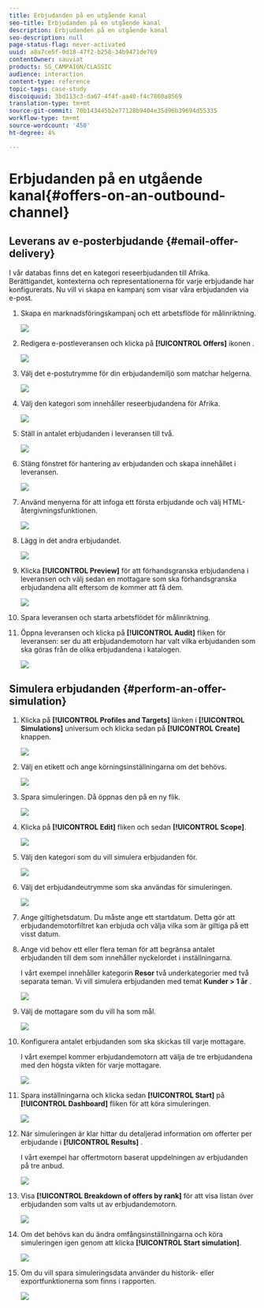 ```yaml
---
title: Erbjudanden på en utgående kanal
seo-title: Erbjudanden på en utgående kanal
description: Erbjudanden på en utgående kanal
seo-description: null
page-status-flag: never-activated
uuid: a8a7ce5f-0d18-47f2-b258-34b9471de769
contentOwner: sauviat
products: SG_CAMPAIGN/CLASSIC
audience: interaction
content-type: reference
topic-tags: case-study
discoiquuid: 3bd113c3-da67-4f4f-aa40-f4c7860a8569
translation-type: tm+mt
source-git-commit: 70b143445b2e77128b9404e35d96b39694d55335
workflow-type: tm+mt
source-wordcount: '450'
ht-degree: 4%

---
```



# Erbjudanden på en utgående kanal{#offers-on-an-outbound-channel}

## Leverans av e-posterbjudande {#email-offer-delivery}

I vår databas finns det en kategori reseerbjudanden till Afrika. Berättigandet, kontexterna och representationerna för varje erbjudande har konfigurerats. Nu vill vi skapa en kampanj som visar våra erbjudanden via e-post.

1. Skapa en marknadsföringskampanj och ett arbetsflöde för målinriktning.

   ![](assets/offer_delivery_example_001.png)

1. Redigera e-postleveransen och klicka på **[!UICONTROL Offers]** ikonen .

   ![](assets/offer_delivery_example_002.png)

1. Välj det e-postutrymme för din erbjudandemiljö som matchar helgerna.

   ![](assets/offer_delivery_example_003.png)

1. Välj den kategori som innehåller reseerbjudandena för Afrika.

   ![](assets/offer_delivery_example_004.png)

1. Ställ in antalet erbjudanden i leveransen till två.

   ![](assets/offer_delivery_example_005.png)

1. Stäng fönstret för hantering av erbjudanden och skapa innehållet i leveransen.

   ![](assets/offer_delivery_example_006.png)

1. Använd menyerna för att infoga ett första erbjudande och välj HTML-återgivningsfunktionen.

   ![](assets/offer_delivery_example_007.png)

1. Lägg in det andra erbjudandet.

   ![](assets/offer_delivery_example_008.png)

1. Klicka **[!UICONTROL Preview]** för att förhandsgranska erbjudandena i leveransen och välj sedan en mottagare som ska förhandsgranska erbjudandena allt eftersom de kommer att få dem.

   ![](assets/offer_delivery_example_009.png)

1. Spara leveransen och starta arbetsflödet för målinriktning.
1. Öppna leveransen och klicka på **[!UICONTROL Audit]** fliken för leveransen: ser du att erbjudandemotorn har valt vilka erbjudanden som ska göras från de olika erbjudandena i katalogen.

   ![](assets/offer_delivery_example_010.png)

## Simulera erbjudanden {#perform-an-offer-simulation}

1. Klicka på **[!UICONTROL Profiles and Targets]** länken i **[!UICONTROL Simulations]** universum och klicka sedan på **[!UICONTROL Create]** knappen.

   ![](assets/offer_simulation_001.png)

1. Välj en etikett och ange körningsinställningarna om det behövs.

   ![](assets/offer_simulation_example_002.png)

1. Spara simuleringen. Då öppnas den på en ny flik.

   ![](assets/offer_simulation_example_003.png)

1. Klicka på **[!UICONTROL Edit]** fliken och sedan **[!UICONTROL Scope]**.

   ![](assets/offer_simulation_example_004.png)

1. Välj den kategori som du vill simulera erbjudanden för.

   ![](assets/offer_simulation_example_005.png)

1. Välj det erbjudandeutrymme som ska användas för simuleringen.

   ![](assets/offer_simulation_example_006.png)

1. Ange giltighetsdatum. Du måste ange ett startdatum. Detta gör att erbjudandemotorfiltret kan erbjuda och välja vilka som är giltiga på ett visst datum.
1. Ange vid behov ett eller flera teman för att begränsa antalet erbjudanden till dem som innehåller nyckelordet i inställningarna.

   I vårt exempel innehåller kategorin **Resor** två underkategorier med två separata teman. Vi vill simulera erbjudanden med temat **Kunder > 1 år** .

   ![](assets/offer_simulation_example_007.png)

1. Välj de mottagare som du vill ha som mål.

   ![](assets/offer_simulation_example_008.png)

1. Konfigurera antalet erbjudanden som ska skickas till varje mottagare.

   I vårt exempel kommer erbjudandemotorn att välja de tre erbjudandena med den högsta vikten för varje mottagare.

   ![](assets/offer_simulation_example_009.png)

1. Spara inställningarna och klicka sedan **[!UICONTROL Start]** på **[!UICONTROL Dashboard]** fliken för att köra simuleringen.

   ![](assets/offer_simulation_example_010.png)

1. När simuleringen är klar hittar du detaljerad information om offerter per erbjudande i **[!UICONTROL Results]** .

   I vårt exempel har offertmotorn baserat uppdelningen av erbjudanden på tre anbud.

   ![](assets/offer_simulation_example_011.png)

1. Visa **[!UICONTROL Breakdown of offers by rank]** för att visa listan över erbjudanden som valts ut av erbjudandemotorn.

   ![](assets/offer_simulation_example_012.png)

1. Om det behövs kan du ändra omfångsinställningarna och köra simuleringen igen genom att klicka **[!UICONTROL Start simulation]**.

   ![](assets/offer_simulation_example_010.png)

1. Om du vill spara simuleringsdata använder du historik- eller exportfunktionerna som finns i rapporten.

   ![](assets/offer_simulation_example_013.png)


